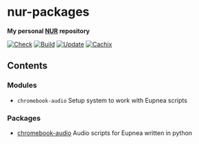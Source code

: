 # nur-packages

**My personal [NUR](https://github.com/nix-community/NUR) repository**

[![Check](https://github.com/infinitivewitch/nur-packages/actions/workflows/check.yml/badge.svg?branch=main)](https://github.com/infinitivewitch/nur-packages/actions/workflows/check.yml)
[![Build](https://github.com/infinitivewitch/nur-packages/actions/workflows/build.yml/badge.svg?branch=main)](https://github.com/infinitivewitch/nur-packages/actions/workflows/build.yml)
[![Update](https://github.com/infinitivewitch/nur-packages/actions/workflows/update.yml/badge.svg?branch=main)](https://github.com/infinitivewitch/nur-packages/actions/workflows/update.yml)
[![Cachix](https://img.shields.io/badge/cachix-infinitivewitch-blue.svg)](https://infinitivewitch.cachix.org)

## Contents

### Modules

- `chromebook-audio` Setup system to work with Eupnea scripts

### Packages

- [chromebook-audio](https://github.com/eupnea-linux/audio-scripts) Audio scripts for Eupnea written in python
